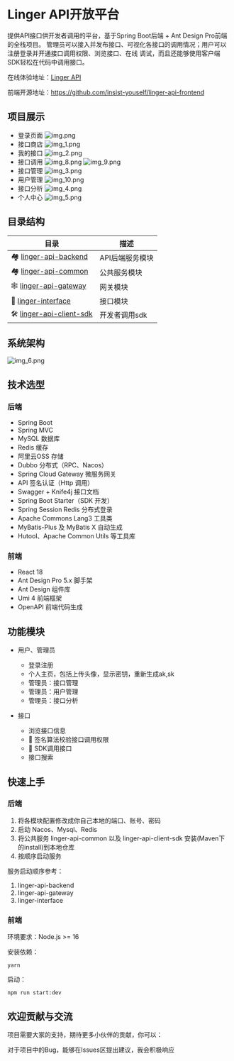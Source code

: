 # Linger API开放平台

提供API接口供开发者调用的平台，基于Spring Boot后端 + Ant Design Pro前端的全栈项目。
管理员可以接入并发布接口、可视化各接口的调用情况；用户可以注册登录并开通接口调用权限、浏览接口、在线
调试，而且还能够使用客户端SDK轻松在代码中调用接口。

在线体验地址：[Linger API](http://liu-lian.com.cn)

前端开源地址：https://github.com/insist-youself/linger-api-frontend

## 项目展示


- 登录页面
  ![img.png](https://webs-tlias-plus.oss-cn-hangzhou.aliyuncs.com/img.png)
- 接口商店
  ![img_1.png](https://webs-tlias-plus.oss-cn-hangzhou.aliyuncs.com/img_1.png)
- 我的接口
  ![img_2.png](https://webs-tlias-plus.oss-cn-hangzhou.aliyuncs.com/img_2.png)
- 接口调用
  ![img_8.png](https://webs-tlias-plus.oss-cn-hangzhou.aliyuncs.com/img_8.png)
  ![img_9.png](https://webs-tlias-plus.oss-cn-hangzhou.aliyuncs.com/img_9.png)
- 接口管理
  ![img_3.png](https://webs-tlias-plus.oss-cn-hangzhou.aliyuncs.com/img_3.png)
- 用户管理
  ![img_10.png](https://webs-tlias-plus.oss-cn-hangzhou.aliyuncs.com/img_10.png)
- 接口分析
  ![img_4.png](https://webs-tlias-plus.oss-cn-hangzhou.aliyuncs.com/img_4.png)
- 个人中心
  ![img_5.png](https://webs-tlias-plus.oss-cn-hangzhou.aliyuncs.com/img_5.png)

## 目录结构



| 目录                                                | 描述        |
|---------------------------------------------------|-----------|
| 🏘️ [linger-api-backend](linger-api-client-sdk)   | API后端服务模块 |
| 🏘️ [linger-api-common](linger-api-common)        | 公共服务模块    |
| 🕸️ [linger-api-gateway](linger-api-gateway)      | 网关模块      |
| 🔗 [linger-interface](linger-interface)           | 接口模块      |
| 🛠 [linger-api-client-sdk](linger-api-client-sdk) | 开发者调用sdk  |

## 系统架构

![img_6.png](https://webs-tlias-plus.oss-cn-hangzhou.aliyuncs.com/img_6.png)

## 技术选型


### 后端

- Spring Boot
- Spring MVC
- MySQL 数据库
- Redis 缓存
- 阿里云OSS 存储
- Dubbo 分布式（RPC、Nacos）
- Spring Cloud Gateway 微服务网关
- API 签名认证（Http 调用）
- Swagger + Knife4j 接口文档
- Spring Boot Starter（SDK 开发）
- Spring Session Redis 分布式登录
- Apache Commons Lang3 工具类
- MyBatis-Plus 及 MyBatis X 自动生成
- Hutool、Apache Common Utils 等工具库

### 前端

- React 18
- Ant Design Pro 5.x 脚手架
- Ant Design 组件库
- Umi 4 前端框架
- OpenAPI 前端代码生成

## 功能模块


- 用户、管理员
    - 登录注册
    - 个人主页，包括上传头像，显示密钥，重新生成ak,sk
    - 管理员：接口管理
    - 管理员：用户管理
    - 管理员：接口分析

- 接口
    - 浏览接口信息
    - 🌟 签名算法校验接口调用权限
    - 🌟 SDK调用接口
    - 接口搜索

## 快速上手


### 后端

1. 将各模块配置修改成你自己本地的端口、账号、密码
2. 启动 Nacos、Mysql、Redis
3. 将公共服务 linger-api-common 以及 linger-api-client-sdk 安装(Maven下的install)到本地仓库
4. 按顺序启动服务

服务启动顺序参考：

1. linger-api-backend
2. linger-api-gateway
3. linger-interface

### 前端

环境要求：Node.js >= 16

安装依赖：
````
yarn
````

启动：
````
npm run start:dev
````

## 欢迎贡献与交流
项目需要大家的支持，期待更多小伙伴的贡献，你可以：

对于项目中的Bug，能够在Issues区提出建议，我会积极响应